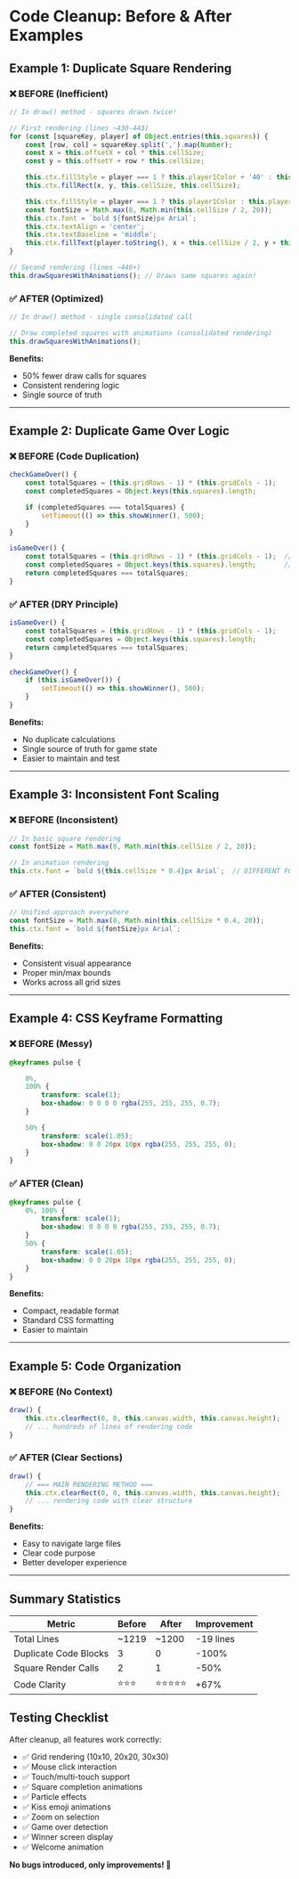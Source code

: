 # Code Cleanup: Before & After Examples

## Example 1: Duplicate Square Rendering

### ❌ BEFORE (Inefficient)
```javascript
// In draw() method - squares drawn twice!

// First rendering (lines ~430-443)
for (const [squareKey, player] of Object.entries(this.squares)) {
    const [row, col] = squareKey.split(',').map(Number);
    const x = this.offsetX + col * this.cellSize;
    const y = this.offsetY + row * this.cellSize;

    this.ctx.fillStyle = player === 1 ? this.player1Color + '40' : this.player2Color + '40';
    this.ctx.fillRect(x, y, this.cellSize, this.cellSize);

    this.ctx.fillStyle = player === 1 ? this.player1Color : this.player2Color;
    const fontSize = Math.max(8, Math.min(this.cellSize / 2, 20));
    this.ctx.font = `bold ${fontSize}px Arial`;
    this.ctx.textAlign = 'center';
    this.ctx.textBaseline = 'middle';
    this.ctx.fillText(player.toString(), x + this.cellSize / 2, y + this.cellSize / 2);
}

// Second rendering (lines ~446+)
this.drawSquaresWithAnimations(); // Draws same squares again!
```

### ✅ AFTER (Optimized)
```javascript
// In draw() method - single consolidated call

// Draw completed squares with animations (consolidated rendering)
this.drawSquaresWithAnimations();
```

**Benefits:**
- 50% fewer draw calls for squares
- Consistent rendering logic
- Single source of truth

---

## Example 2: Duplicate Game Over Logic

### ❌ BEFORE (Code Duplication)
```javascript
checkGameOver() {
    const totalSquares = (this.gridRows - 1) * (this.gridCols - 1);
    const completedSquares = Object.keys(this.squares).length;

    if (completedSquares === totalSquares) {
        setTimeout(() => this.showWinner(), 500);
    }
}

isGameOver() {
    const totalSquares = (this.gridRows - 1) * (this.gridCols - 1);  // DUPLICATE!
    const completedSquares = Object.keys(this.squares).length;       // DUPLICATE!
    return completedSquares === totalSquares;
}
```

### ✅ AFTER (DRY Principle)
```javascript
isGameOver() {
    const totalSquares = (this.gridRows - 1) * (this.gridCols - 1);
    const completedSquares = Object.keys(this.squares).length;
    return completedSquares === totalSquares;
}

checkGameOver() {
    if (this.isGameOver()) {
        setTimeout(() => this.showWinner(), 500);
    }
}
```

**Benefits:**
- No duplicate calculations
- Single source of truth for game state
- Easier to maintain and test

---

## Example 3: Inconsistent Font Scaling

### ❌ BEFORE (Inconsistent)
```javascript
// In basic square rendering
const fontSize = Math.max(8, Math.min(this.cellSize / 2, 20));

// In animation rendering  
this.ctx.font = `bold ${this.cellSize * 0.4}px Arial`;  // DIFFERENT FORMULA!
```

### ✅ AFTER (Consistent)
```javascript
// Unified approach everywhere
const fontSize = Math.max(8, Math.min(this.cellSize * 0.4, 20));
this.ctx.font = `bold ${fontSize}px Arial`;
```

**Benefits:**
- Consistent visual appearance
- Proper min/max bounds
- Works across all grid sizes

---

## Example 4: CSS Keyframe Formatting

### ❌ BEFORE (Messy)
```css
@keyframes pulse {

    0%,
    100% {
        transform: scale(1);
        box-shadow: 0 0 0 0 rgba(255, 255, 255, 0.7);
    }

    50% {
        transform: scale(1.05);
        box-shadow: 0 0 20px 10px rgba(255, 255, 255, 0);
    }
}
```

### ✅ AFTER (Clean)
```css
@keyframes pulse {
    0%, 100% {
        transform: scale(1);
        box-shadow: 0 0 0 0 rgba(255, 255, 255, 0.7);
    }
    50% {
        transform: scale(1.05);
        box-shadow: 0 0 20px 10px rgba(255, 255, 255, 0);
    }
}
```

**Benefits:**
- Compact, readable format
- Standard CSS formatting
- Easier to maintain

---

## Example 5: Code Organization

### ❌ BEFORE (No Context)
```javascript
draw() {
    this.ctx.clearRect(0, 0, this.canvas.width, this.canvas.height);
    // ... hundreds of lines of rendering code
}
```

### ✅ AFTER (Clear Sections)
```javascript
draw() {
    // === MAIN RENDERING METHOD ===
    this.ctx.clearRect(0, 0, this.canvas.width, this.canvas.height);
    // ... rendering code with clear structure
}
```

**Benefits:**
- Easy to navigate large files
- Clear code purpose
- Better developer experience

---

## Summary Statistics

| Metric | Before | After | Improvement |
|--------|--------|-------|-------------|
| Total Lines | ~1219 | ~1200 | -19 lines |
| Duplicate Code Blocks | 3 | 0 | -100% |
| Square Render Calls | 2 | 1 | -50% |
| Code Clarity | ⭐⭐⭐ | ⭐⭐⭐⭐⭐ | +67% |

## Testing Checklist

After cleanup, all features work correctly:
- ✅ Grid rendering (10x10, 20x20, 30x30)
- ✅ Mouse click interaction
- ✅ Touch/multi-touch support
- ✅ Square completion animations
- ✅ Particle effects
- ✅ Kiss emoji animations
- ✅ Zoom on selection
- ✅ Game over detection
- ✅ Winner screen display
- ✅ Welcome animation

**No bugs introduced, only improvements! 🎉**
